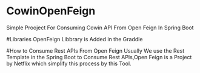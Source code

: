 # CowinOpenFeign
Simple Prooject For Consuming Cowin API From Open Feign In Spring Boot

#Libraries
OpenFeign Libbrary is Added in the Graddle

#How to Consume Rest APIs From Open Feign
Usually We use the Rest Template in the Spring Boot to Consume Rest APIs,Open Feign is a Project by Netflix which simplify this process by this Tool.



